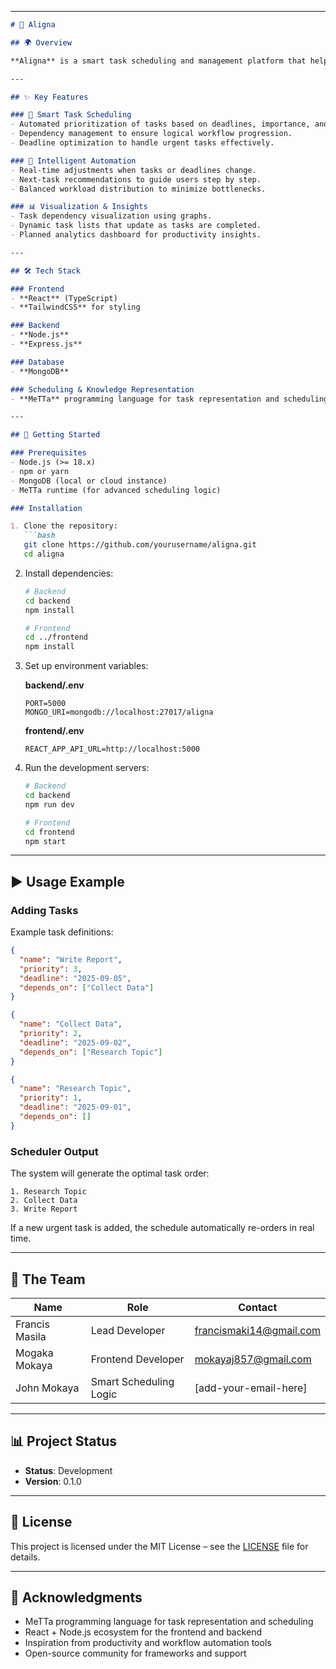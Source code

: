 

---

````markdown
# 🌟 Aligna

## 🌍 Overview

**Aligna** is a smart task scheduling and management platform that helps users optimize productivity by automatically prioritizing and arranging tasks based on deadlines, dependencies, and importance. Unlike basic to-do lists, Aligna uses intelligent scheduling to generate the most efficient task execution order, ensuring prerequisites are completed on time and urgent tasks are never missed.  

---

## ✨ Key Features

### 🔄 Smart Task Scheduling
- Automated prioritization of tasks based on deadlines, importance, and dependencies.  
- Dependency management to ensure logical workflow progression.  
- Deadline optimization to handle urgent tasks effectively.  

### 🤖 Intelligent Automation
- Real-time adjustments when tasks or deadlines change.  
- Next-task recommendations to guide users step by step.  
- Balanced workload distribution to minimize bottlenecks.  

### 📊 Visualization & Insights
- Task dependency visualization using graphs.  
- Dynamic task lists that update as tasks are completed.  
- Planned analytics dashboard for productivity insights.  

---

## 🛠️ Tech Stack

### Frontend
- **React** (TypeScript)  
- **TailwindCSS** for styling  

### Backend
- **Node.js**  
- **Express.js**  

### Database
- **MongoDB**  

### Scheduling & Knowledge Representation
- **MeTTa** programming language for task representation and scheduling logic  

---

## 🚀 Getting Started

### Prerequisites
- Node.js (>= 18.x)  
- npm or yarn  
- MongoDB (local or cloud instance)  
- MeTTa runtime (for advanced scheduling logic)  

### Installation

1. Clone the repository:
   ```bash
   git clone https://github.com/yourusername/aligna.git
   cd aligna
````

2. Install dependencies:

   ```bash
   # Backend
   cd backend
   npm install

   # Frontend
   cd ../frontend
   npm install
   ```

3. Set up environment variables:

   **backend/.env**

   ```env
   PORT=5000
   MONGO_URI=mongodb://localhost:27017/aligna
   ```

   **frontend/.env**

   ```env
   REACT_APP_API_URL=http://localhost:5000
   ```

4. Run the development servers:

   ```bash
   # Backend
   cd backend
   npm run dev

   # Frontend
   cd frontend
   npm start
   ```

---

## ▶️ Usage Example

### Adding Tasks

Example task definitions:

```json
{
  "name": "Write Report",
  "priority": 3,
  "deadline": "2025-09-05",
  "depends_on": ["Collect Data"]
}
```

```json
{
  "name": "Collect Data",
  "priority": 2,
  "deadline": "2025-09-02",
  "depends_on": ["Research Topic"]
}
```

```json
{
  "name": "Research Topic",
  "priority": 1,
  "deadline": "2025-09-01",
  "depends_on": []
}
```

### Scheduler Output

The system will generate the optimal task order:

```
1. Research Topic
2. Collect Data
3. Write Report
```

If a new urgent task is added, the schedule automatically re-orders in real time.

---

## 👥 The Team

| Name           | Role                   | Contact                                                   |
| -------------- | ---------------------- | --------------------------------------------------------- |
| Francis Masila | Lead Developer         | [francismaki14@gmail.com](mailto:francismaki14@gmail.com) |
| Mogaka Mokaya  | Frontend Developer     | [mokayaj857@gmail.com](mailto:mokayaj857@gmail.com)       |
| John Mokaya    | Smart Scheduling Logic | \[add-your-email-here]                                    |

---

## 📊 Project Status

* **Status**: Development
* **Version**: 0.1.0

---

## 📝 License

This project is licensed under the MIT License – see the [LICENSE](LICENSE) file for details.

---

## 🙏 Acknowledgments

* MeTTa programming language for task representation and scheduling
* React + Node.js ecosystem for the frontend and backend
* Inspiration from productivity and workflow automation tools
* Open-source community for frameworks and support

```

